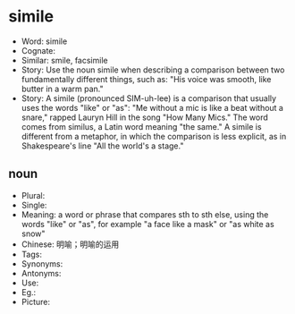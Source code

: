 # simile

- Word: simile
- Cognate: 
- Similar: smile, facsimile
- Story: Use the noun simile when describing a comparison between two fundamentally different things, such as: "His voice was smooth, like butter in a warm pan."
- Story: A simile (pronounced SIM-uh-lee) is a comparison that usually uses the words "like" or "as": "Me without a mic is like a beat without a snare," rapped Lauryn Hill in the song "How Many Mics." The word comes from similus, a Latin word meaning "the same." A simile is different from a metaphor, in which the comparison is less explicit, as in Shakespeare's line "All the world's a stage."

## noun

- Plural: 
- Single: 
- Meaning: a word or phrase that compares sth to sth else, using the words "like" or "as", for example "a face like a mask" or "as white as snow"
- Chinese: 明喻；明喻的运用
- Tags: 
- Synonyms: 
- Antonyms: 
- Use: 
- Eg.: 
- Picture: 

